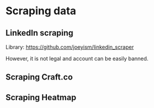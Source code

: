 # Scraping data

## LinkedIn scraping

Library: https://github.com/joeyism/linkedin_scraper

However, it is not legal and account can be easily banned.

## Scraping Craft.co

## Scraping Heatmap

